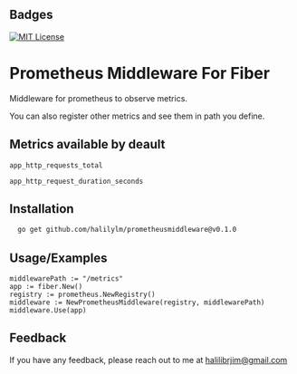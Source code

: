 
## Badges

[![MIT License](https://img.shields.io/badge/License-MIT-green.svg)](https://choosealicense.com/licenses/mit/)

# Prometheus Middleware For Fiber

Middleware for prometheus to observe metrics.

You can also register other metrics and see them in path you define.


## Metrics available by deault

`app_http_requests_total`

`app_http_request_duration_seconds`


## Installation


```bash
  go get github.com/halilylm/prometheusmiddleware@v0.1.0
```
    
## Usage/Examples

```golang
middlewarePath := "/metrics"
app := fiber.New()
registry := prometheus.NewRegistry()
middleware := NewPrometheusMiddleware(registry, middlewarePath)
middleware.Use(app)
```


## Feedback

If you have any feedback, please reach out to me at halilibrjim@gmail.com

